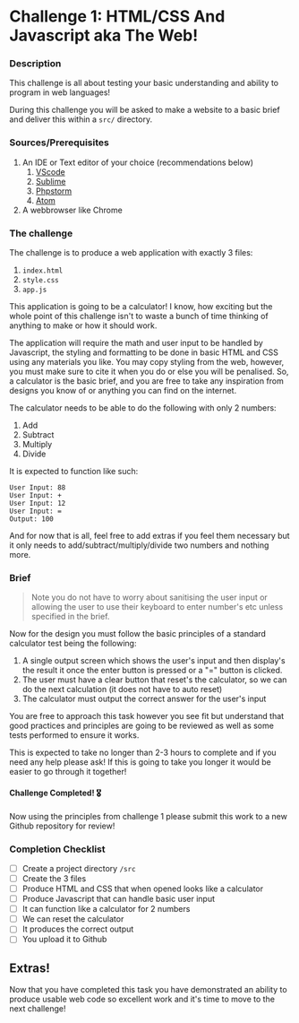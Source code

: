 # Challenge 1: HTML/CSS And Javascript aka The Web!

### Description
This challenge is all about testing your basic understanding and ability to program in web languages!

During this challenge you will be asked to make a website to a basic brief and deliver this within a `src/` directory.

### Sources/Prerequisites

1. An IDE or Text editor of your choice (recommendations below)
   1. [VScode](https://code.visualstudio.com/)
   2. [Sublime](https://www.sublimetext.com/)
   3. [Phpstorm](https://www.jetbrains.com/phpstorm/)
   4. [Atom](https://atom.io/)
2. A webbrowser like Chrome

### The challenge

The challenge is to produce a web application with exactly 3 files:
1. `index.html`
2. `style.css`
3. `app.js`

This application is going to be a calculator! I know, how exciting but the whole point of this challenge isn't to waste a bunch of time thinking of anything to make or how it should work.

The application will require the math and user input to be handled by Javascript, the styling and formatting to be done in basic HTML and CSS using any materials you like. You may copy styling from the web, however, you must make sure to cite it when you do or else you will be penalised.
So, a calculator is the basic brief, and you are free to take any inspiration from designs you know of or anything you can find on the internet.

The calculator needs to be able to do the following with only 2 numbers:
1. Add
2. Subtract
3. Multiply
4. Divide

It is expected to function like such:
```
User Input: 88
User Input: +
User Input: 12
User Input: =
Output: 100
```

And for now that is all, feel free to add extras if you feel them necessary but it only needs to add/subtract/multiply/divide two numbers and nothing more.

### Brief
> Note you do not have to worry about sanitising the user input or allowing the user to use their keyboard to enter number's etc unless specified in the brief.

Now for the design you must follow the basic principles of a standard calculator test being the following:
1. A single output screen which shows the user's input and then display's the result it once the enter button is pressed or a "=" button is clicked.
2. The user must have a clear button that reset's the calculator, so we can do the next calculation (it does not have to auto reset)
3. The calculator must output the correct answer for the user's input

You are free to approach this task however you see fit but understand that good practices and principles are going to be reviewed as well as some tests performed to ensure it works.

This is expected to take no longer than 2-3 hours to complete and if you need any help please ask! If this is going to take you longer it would be easier to go through it together!

#### Challenge Completed! 🎖
Now using the principles from challenge 1 please submit this work to a new Github repository for review!

### Completion Checklist
- [ ] Create a project directory `/src`
- [ ] Create the 3 files
- [ ] Produce HTML and CSS that when opened looks like a calculator
- [ ] Produce Javascript that can handle basic user input
- [ ] It can function like a calculator for 2 numbers
- [ ] We can reset the calculator
- [ ] It produces the correct output
- [ ] You upload it to Github

## Extras!
Now that you have completed this task you have demonstrated an ability to produce usable web code so excellent work and it's time to move to the next challenge!